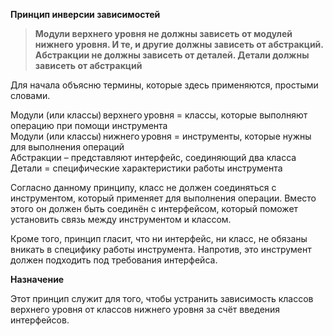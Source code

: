 __Принцип инверсии зависимостей__

> __Модули верхнего уровня не должны зависеть от модулей нижнего уровня. И те, и другие должны зависеть от абстракций. Абстракции не должны зависеть от деталей. Детали должны зависеть от абстракций__

Для начала объясню термины, которые здесь применяются, простыми словами.  
  
Модули (или классы) верхнего уровня = классы, которые выполняют операцию при помощи инструмента  
Модули (или классы) нижнего уровня = инструменты, которые нужны для выполнения операций  
Абстракции – представляют интерфейс, соединяющий два класса  
Детали = специфические характеристики работы инструмента  
  
Согласно данному принципу, класс не должен соединяться с инструментом, который применяет для выполнения операции. Вместо этого он должен быть соединён с интерфейсом, который поможет установить связь между инструментом и классом.  
  
Кроме того, принцип гласит, что ни интерфейс, ни класс, не обязаны вникать в специфику работы инструмента. Напротив, это инструмент должен подходить под требования интерфейса.  
  
**Назначение**  
  
Этот принцип служит для того, чтобы устранить зависимость классов верхнего уровня от классов нижнего уровня за счёт введения интерфейсов.